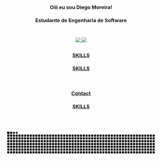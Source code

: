 <div align="center">  
  
  ### Oiii eu sou Diego Moreira!
  ### Estudante de Engenharia de Software
  ##
  
  <br>  
  
  <div align="center">
    <a href="https://github.com/dmsdiegomoreira">
    <img height="180em" src="https://github-readme-stats.vercel.app/api?username=dmsdiegomoreira&show_icons=true&theme=algolia&include_all_commits=true&count_private=true"/>
    <img height="180em" src="https://github-readme-stats.vercel.app/api/top-langs/?username=rafaballerini&layout=compact&langs_count=7&theme=algolia"/>
  </div>
    
##

### SKILLS
### SKILLS
    
<br>

##

### Contact
### SKILLS
    
<br>
 
##    
    
    
##
![Snake animation](https://github.com/dmsdiegomoreira/dmsdiegomoreira/blob/output/github-contribution-grid-snake.svg)
    
</div>
